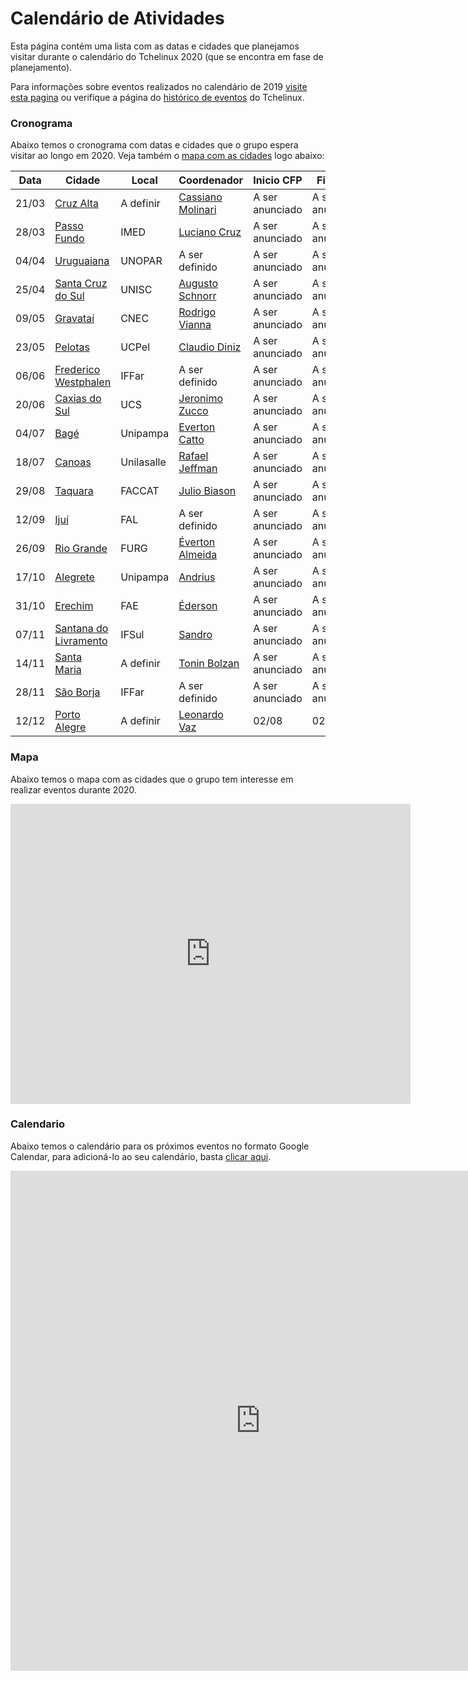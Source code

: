 Calendário de Atividades
========================

Esta página contém uma lista com as datas e cidades que planejamos visitar durante o calendário do Tchelinux 2020 (que se encontra em fase de planejamento). 

Para informações sobre eventos realizados no calendário de 2019 [visite esta pagina](2019.md) ou verifique a página do [histórico de eventos](historico_eventos.md) do Tchelinux.

### Cronograma

Abaixo temos o cronograma com datas e cidades que o grupo espera visitar ao longo em 2020. Veja também o [mapa com as cidades](#Mapa) logo abaixo:


| Data  | Cidade                                                       | Local      | Coordenador      | Inicio CFP | Fim CFP  | Programação  |
|-------|--------------------------------------------------------------|------------|---------------------------------------------------------------|-----------------|-----------------|-----------------|
| 21/03 | [Cruz Alta](https://tchelinux.org)                           | A definir  | [Cassiano Molinari](https://people.tchelinux.org/m00nlinari)  | A ser anunciado | A ser anunciado | A ser anunciado |
| 28/03 | [Passo Fundo](https://tchelinux.org)                         | IMED       | [Luciano Cruz](https://people.tchelinux.org/lccruz)           | A ser anunciado | A ser anunciado | A ser anunciado |
| 04/04 | [Uruguaiana](https://tchelinux.org)                          | UNOPAR     | A ser definido                                                | A ser anunciado | A ser anunciado | A ser anunciado |
| 25/04 | [Santa Cruz do Sul](https://tchelinux.org)                   | UNISC      | [Augusto Schnorr](https://people.tchelinux.org/alcsaw)       | A ser anunciado | A ser anunciado | A ser anunciado |
| 09/05 | [Gravataí](https://tchelinux.org)                            | CNEC       | [Rodrigo Vianna](https://people.tchelinux.org/rodrigovianna)               | A ser anunciado | A ser anunciado | A ser anunciado |
| 23/05 | [Pelotas](https://tchelinux.org)                             | UCPel      | [Claudio Diniz](https://people.tchelinux.org/cmdiniz)                | A ser anunciado | A ser anunciado | A ser anunciado |
| 06/06 | [Frederico Westphalen](https://tchelinux.org)                | IFFar      | A ser definido                                                | A ser anunciado | A ser anunciado | A ser anunciado |
| 20/06 | [Caxias do Sul](https://tchelinux.org)                       | UCS        | [Jeronimo Zucco](https://people.tchelinux.org/)               | A ser anunciado | A ser anunciado | A ser anunciado |
| 04/07 | [Bagé](https://tchelinux.org)                                | Unipampa   | [Everton Catto](https://people.tchelinux.org/evertonchbg)                | A ser anunciado | A ser anunciado | A ser anunciado |
| 18/07 | [Canoas](https://tchelinux.org)                              | Unilasalle | [Rafael Jeffman](https://people.tchelinux.org/rafasgj)                   | A ser anunciado | A ser anunciado | A ser anunciado |
| 29/08 | [Taquara](https://tchelinux.org)                             | FACCAT     | [Julio Biason](https://people.tchelinux.org/)                 | A ser anunciado | A ser anunciado | A ser anunciado |
| 12/09 | [Ijuí](https://tchelinux.org)                                | FAL        | A ser definido                                                | A ser anunciado | A ser anunciado | A ser anunciado |
| 26/09 | [Rio Grande](https://tchelinux.org)                          | FURG       | [Éverton Almeida](https://people.tchelinux.org/)              | A ser anunciado | A ser anunciado | A ser anunciado |
| 17/10 | [Alegrete](https://tchelinux.org)                            | Unipampa   | [Andrius](https://people.tchelinux.org/jaques)                | A ser anunciado | A ser anunciado | A ser anunciado |
| 31/10 | [Erechim](https://tchelinux.org)                             | FAE        | [Éderson](https://people.tchelinux.org/)                      | A ser anunciado | A ser anunciado | A ser anunciado |
| 07/11 | [Santana do Livramento](https://tchelinux.org)               | IFSul      | [Sandro](https://people.tchelinux.org/)                       | A ser anunciado | A ser anunciado | A ser anunciado |
| 14/11 | [Santa Maria](https://tchelinux.org)                         | A definir  | [Tonin Bolzan](https://people.tchelinux.org/toninbolzan)      | A ser anunciado | A ser anunciado | A ser anunciado |
| 28/11 | [São Borja](https://tchelinux.org)                           | IFFar      | A ser definido                                                | A ser anunciado | A ser anunciado | A ser anunciado |
| 12/12 | [Porto Alegre](https://tchelinux.org)                        | A definir  | [Leonardo Vaz](https://people.tchelinux.org/leonardovaz)      | 02/08           | 02/10           | 12/10           |

### Mapa

Abaixo temos o mapa com as cidades que o grupo tem interesse em realizar eventos durante 2020.


<div class="map-responsive">
   <iframe src="https://www.google.com/maps/d/embed?mid=11Jxw_Fyqk3e0IgoVhaAvLgcxNhmI9jTn" width="640" height="480" frameborder="0" style="border:0" allowfullscreen></iframe>
</div>


### Calendario

Abaixo temos o calendário para os próximos eventos no formato Google Calendar, para adicioná-lo ao seu calendário, basta [clicar aqui](https://calendar.google.com/calendar?cid=b2xxZG5uZTVmYWhrMTF0amMyZzNkaXBydTRAZ3JvdXAuY2FsZW5kYXIuZ29vZ2xlLmNvbQ).


<div class="calendar-responsive">
   <iframe src="https://calendar.google.com/calendar/embed?title=Calend%C3%A1rio%20de%20eventos%20do%20Tchelinux&amp;mode=WEEK&amp;height=800&amp;wkst=1&amp;hl=pt_BR&amp;bgcolor=%23FFFFFF&amp;src=olqdnne5fahk11tjc2g3dipru4%40group.calendar.google.com&amp;color=%23125A12&amp;ctz=America%2FSao_Paulo" style="border-width:0" width="800" height="800" frameborder="0" scrolling="no"></iframe>
</div>
